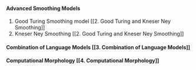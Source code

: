 #### Advanced Smoothing Models
1. Good Turing Smoothing model [[2.  Good Turing and Kneser Ney Smoothing]]
2. Kneser Ney Smoothing [[2.  Good Turing and Kneser Ney Smoothing]]

#### Combination of Language Models [[3.   Combination of Language Models]]

#### Computational Morphology [[4. Computational Morphology]]

